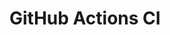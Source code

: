 # GitHub Actions CI
































































































































































































































































































































































































































































































































































































































































































































































































































































































































































